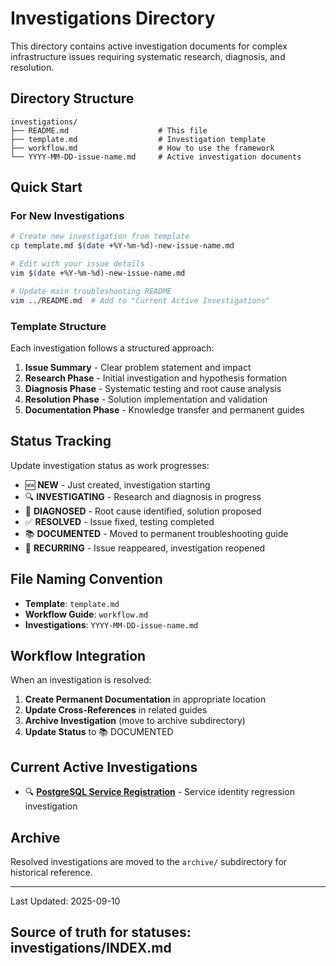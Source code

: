 # Investigations Directory

This directory contains active investigation documents for complex infrastructure issues requiring systematic research, diagnosis, and resolution.

## Directory Structure

```text
investigations/
├── README.md                    # This file
├── template.md                  # Investigation template
├── workflow.md                  # How to use the framework
└── YYYY-MM-DD-issue-name.md     # Active investigation documents
```

## Quick Start

### For New Investigations

```bash
# Create new investigation from template
cp template.md $(date +%Y-%m-%d)-new-issue-name.md

# Edit with your issue details
vim $(date +%Y-%m-%d)-new-issue-name.md

# Update main troubleshooting README
vim ../README.md  # Add to "Current Active Investigations"
```

### Template Structure

Each investigation follows a structured approach:

1. **Issue Summary** - Clear problem statement and impact
2. **Research Phase** - Initial investigation and hypothesis formation
3. **Diagnosis Phase** - Systematic testing and root cause analysis
4. **Resolution Phase** - Solution implementation and validation
5. **Documentation Phase** - Knowledge transfer and permanent guides

## Status Tracking

Update investigation status as work progresses:

- 🆕 **NEW** - Just created, investigation starting
- 🔍 **INVESTIGATING** - Research and diagnosis in progress
- 🎯 **DIAGNOSED** - Root cause identified, solution proposed
- ✅ **RESOLVED** - Issue fixed, testing completed
- 📚 **DOCUMENTED** - Moved to permanent troubleshooting guide
- 🔄 **RECURRING** - Issue reappeared, investigation reopened

## File Naming Convention

- **Template**: `template.md`
- **Workflow Guide**: `workflow.md`
- **Investigations**: `YYYY-MM-DD-issue-name.md`

## Workflow Integration

When an investigation is resolved:

1. **Create Permanent Documentation** in appropriate location
2. **Update Cross-References** in related guides
3. **Archive Investigation** (move to archive subdirectory)
4. **Update Status** to 📚 DOCUMENTED

## Current Active Investigations

- 🔍 **[PostgreSQL Service Registration](2025-01-09-postgresql-service-registration.md)** - Service identity regression investigation

## Archive

Resolved investigations are moved to the `archive/` subdirectory for historical reference.

---

Last Updated: 2025-09-10

## Source of truth for statuses: investigations/INDEX.md
